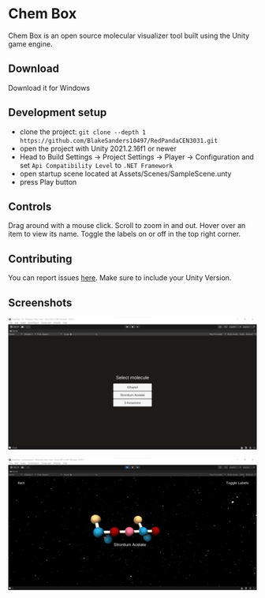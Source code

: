
# Chem Box

Chem Box is an open source molecular visualizer tool built using the Unity game engine.


## Download

Download it for Windows


## Development setup

- clone the project: `git clone --depth 1 https://github.com/BlakeSanders10497/RedPandaCEN3031.git`
- open the project with Unity 2021.2.16f1 or newer
- Head to Build Settings -> Project Settings -> Player -> Configuration and set `Api Compatibility Level` to `.NET Framework` 
- open startup scene located at Assets/Scenes/SampleScene.unty
- press Play button


## Controls

Drag around with a mouse click. Scroll to zoom in and out. Hover over an item to view its name. Toggle the labels on or off in the top right corner. 


## Contributing

You can report issues [here](https://github.com/BlakeSanders10497/RedPandaCEN3031/issues). Make sure to include your Unity Version. 


## Screenshots

![s1](https://github.com/BlakeSanders10497/RedPandaCEN3031/blob/main/images/s1.png)

![s2](https://github.com/BlakeSanders10497/RedPandaCEN3031/blob/main/images/s2.png)
